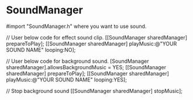 # SoundManager
#import "SoundManager.h" where you want to use sound.

// User below code for effect sound clip.
[[SoundManager sharedManager] prepareToPlay];
[[SoundManager sharedManager] playMusic:@"YOUR SOUND NAME" looping:NO];

// User below code for background sound.
[SoundManager sharedManager].allowsBackgroundMusic = YES;
[[SoundManager sharedManager] prepareToPlay];
[[SoundManager sharedManager] playMusic:@"YOUR SOUND NAME" looping:YES];

// Stop background sound
[[SoundManager sharedManager] stopMusic];
